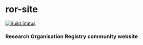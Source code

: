 # ror-site

[![Build Status](https://travis-ci.com/ror-community/ror-site.svg?branch=master)](https://travis-ci.com/ror-community/ror-site)

### Research Organisation Registry community website
